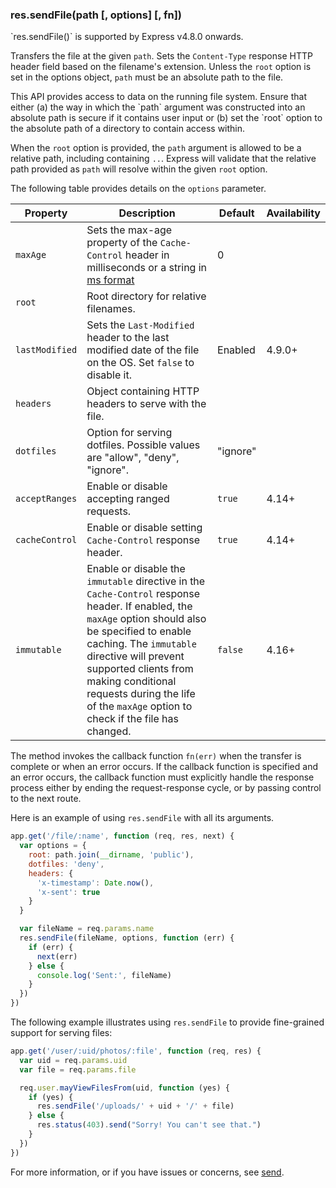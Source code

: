 <h3 id='res.sendFile'>res.sendFile(path [, options] [, fn])</h3>

<div class="doc-box doc-info" markdown="1">
`res.sendFile()` is supported by Express v4.8.0 onwards.
</div>

Transfers the file at the given `path`. Sets the `Content-Type` response HTTP header field
based on the filename's extension. Unless the `root` option is set in
the options object, `path` must be an absolute path to the file.

<div class="doc-box doc-warn" markdown="1">
This API provides access to data on the running file system. Ensure that either (a) the way in
which the `path` argument was constructed into an absolute path is secure if it contains user
input or (b) set the `root` option to the absolute path of a directory to contain access within.

When the `root` option is provided, the `path` argument is allowed to be a relative path,
including containing `..`. Express will validate that the relative path provided as `path` will
resolve within the given `root` option.
</div>

The following table provides details on the `options` parameter.

<div class="table-scroller" markdown="1">

| Property        | Description                                     | Default     | Availability |
|-----------------|-------------------------------------------------|-------------|--------------|
|`maxAge`         | Sets the max-age property of the `Cache-Control` header in milliseconds or a string in [ms format](https://www.npmjs.org/package/ms)| 0 |  |
| `root`          | Root directory for relative filenames.|  |  |
| `lastModified`  | Sets the `Last-Modified` header to the last modified date of the file on the OS. Set `false` to disable it.| Enabled | 4.9.0+ |
| `headers`       | Object containing HTTP headers to serve with the file.|  |  |
| `dotfiles`      | Option for serving dotfiles. Possible values are "allow", "deny", "ignore".| "ignore" | &nbsp; |
| `acceptRanges`  | Enable or disable accepting ranged requests. | `true` | 4.14+ |
| `cacheControl`  | Enable or disable setting `Cache-Control` response header.| `true` | 4.14+ |
| `immutable`   | Enable or disable the `immutable` directive in the `Cache-Control` response header. If enabled, the `maxAge` option should also be specified to enable caching. The `immutable` directive will prevent supported clients from making conditional requests during the life of the `maxAge` option to check if the file has changed. | `false` | 4.16+ |

</div>

The method invokes the callback function `fn(err)` when the transfer is complete
or when an error occurs. If the callback function is specified and an error occurs,
the callback function must explicitly handle the response process either by
ending the request-response cycle, or by passing control to the next route.

Here is an example of using `res.sendFile` with all its arguments.

```js
app.get('/file/:name', function (req, res, next) {
  var options = {
    root: path.join(__dirname, 'public'),
    dotfiles: 'deny',
    headers: {
      'x-timestamp': Date.now(),
      'x-sent': true
    }
  }

  var fileName = req.params.name
  res.sendFile(fileName, options, function (err) {
    if (err) {
      next(err)
    } else {
      console.log('Sent:', fileName)
    }
  })
})
```

The following example illustrates using
`res.sendFile` to provide fine-grained support for serving files:

```js
app.get('/user/:uid/photos/:file', function (req, res) {
  var uid = req.params.uid
  var file = req.params.file

  req.user.mayViewFilesFrom(uid, function (yes) {
    if (yes) {
      res.sendFile('/uploads/' + uid + '/' + file)
    } else {
      res.status(403).send("Sorry! You can't see that.")
    }
  })
})
```
For more information, or if you have issues or concerns, see [send](https://github.com/pillarjs/send).
